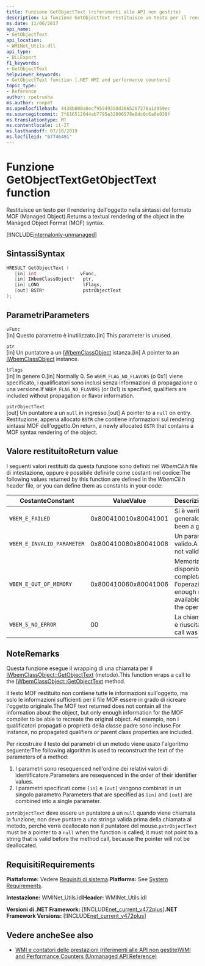 ```yaml
---
title: Funzione GetObjectText (riferimenti alle API non gestite)
description: La funzione GetObjectText restituisce un testo per il rendering di un oggetto in sintassi MOF.
ms.date: 11/06/2017
api_name:
- GetObjectText
api_location:
- WMINet_Utils.dll
api_type:
- DLLExport
f1_keywords:
- GetObjectText
helpviewer_keywords:
- GetObjectText function [.NET WMI and performance counters]
topic_type:
- Reference
author: rpetrusha
ms.author: ronpet
ms.openlocfilehash: 4438b000a8ecf95949350d3665267276a1d959ec
ms.sourcegitcommit: 7f616512044ab7795e32806578e8dc0c6a0e038f
ms.translationtype: MT
ms.contentlocale: it-IT
ms.lasthandoff: 07/10/2019
ms.locfileid: "67746491"
---
```

# <a name="getobjecttext-function"></a><span data-ttu-id="22a18-103">Funzione GetObjectText</span><span class="sxs-lookup"><span data-stu-id="22a18-103">GetObjectText function</span></span>
<span data-ttu-id="22a18-104">Restituisce un testo per il rendering dell'oggetto nella sintassi del formato MOF (Managed Object).</span><span class="sxs-lookup"><span data-stu-id="22a18-104">Returns a textual rendering of the object in the Managed Object Format (MOF) syntax.</span></span>

[!INCLUDE[internalonly-unmanaged](../../../../includes/internalonly-unmanaged.md)]
    
## <a name="syntax"></a><span data-ttu-id="22a18-105">Sintassi</span><span class="sxs-lookup"><span data-stu-id="22a18-105">Syntax</span></span>  
  
```cpp  
HRESULT GetObjectText (
   [in] int                vFunc, 
   [in] IWbemClassObject*   ptr, 
   [in] LONG                lFlags,
   [out] BSTR*              pstrObjectText
); 
```  

## <a name="parameters"></a><span data-ttu-id="22a18-106">Parametri</span><span class="sxs-lookup"><span data-stu-id="22a18-106">Parameters</span></span>

`vFunc`  
<span data-ttu-id="22a18-107">[in] Questo parametro è inutilizzato.</span><span class="sxs-lookup"><span data-stu-id="22a18-107">[in] This parameter is unused.</span></span>

`ptr`  
<span data-ttu-id="22a18-108">[in] Un puntatore a un [IWbemClassObject](/windows/desktop/api/wbemcli/nn-wbemcli-iwbemclassobject) istanza.</span><span class="sxs-lookup"><span data-stu-id="22a18-108">[in] A pointer to an [IWbemClassObject](/windows/desktop/api/wbemcli/nn-wbemcli-iwbemclassobject) instance.</span></span>

`lFlags`  
<span data-ttu-id="22a18-109">[in] In genere 0.</span><span class="sxs-lookup"><span data-stu-id="22a18-109">[in] Normally 0.</span></span> <span data-ttu-id="22a18-110">Se `WBEM_FLAG_NO_FLAVORS` (o 0x1) viene specificato, i qualificatori sono inclusi senza informazioni di propagazione o una versione.</span><span class="sxs-lookup"><span data-stu-id="22a18-110">If `WBEM_FLAG_NO_FLAVORS` (or 0x1) is specified, qualifiers are included without propagation or flavor information.</span></span>

`pstrObjectText`   
<span data-ttu-id="22a18-111">[out] Un puntatore a un `null` in ingresso.</span><span class="sxs-lookup"><span data-stu-id="22a18-111">[out] A pointer to a `null` on entry.</span></span> <span data-ttu-id="22a18-112">Restituzione, appena allocato `BSTR` che contiene informazioni sul rendering sintassi MOF dell'oggetto.</span><span class="sxs-lookup"><span data-stu-id="22a18-112">On return, a newly allocated `BSTR` that contains a MOF syntax rendering of the object.</span></span>  

## <a name="return-value"></a><span data-ttu-id="22a18-113">Valore restituito</span><span class="sxs-lookup"><span data-stu-id="22a18-113">Return value</span></span>

<span data-ttu-id="22a18-114">I seguenti valori restituiti da questa funzione sono definiti nel *WbemCli.h* file di intestazione, oppure è possibile definirle come costanti nel codice:</span><span class="sxs-lookup"><span data-stu-id="22a18-114">The following values returned by this function are defined in the *WbemCli.h* header file, or you can define them as constants in your code:</span></span>

|<span data-ttu-id="22a18-115">Costante</span><span class="sxs-lookup"><span data-stu-id="22a18-115">Constant</span></span>  |<span data-ttu-id="22a18-116">Value</span><span class="sxs-lookup"><span data-stu-id="22a18-116">Value</span></span>  |<span data-ttu-id="22a18-117">Descrizione</span><span class="sxs-lookup"><span data-stu-id="22a18-117">Description</span></span>  |
|---------|---------|---------|
|`WBEM_E_FAILED` | <span data-ttu-id="22a18-118">0x80041001</span><span class="sxs-lookup"><span data-stu-id="22a18-118">0x80041001</span></span> | <span data-ttu-id="22a18-119">Si è verificato un errore generale.</span><span class="sxs-lookup"><span data-stu-id="22a18-119">There has been a general failure.</span></span> |
|`WBEM_E_INVALID_PARAMETER` | <span data-ttu-id="22a18-120">0x80041008</span><span class="sxs-lookup"><span data-stu-id="22a18-120">0x80041008</span></span> | <span data-ttu-id="22a18-121">Un parametro non è valido.</span><span class="sxs-lookup"><span data-stu-id="22a18-121">A parameter is not valid.</span></span> |
|`WBEM_E_OUT_OF_MEMORY` | <span data-ttu-id="22a18-122">0x80041006</span><span class="sxs-lookup"><span data-stu-id="22a18-122">0x80041006</span></span> | <span data-ttu-id="22a18-123">Memoria insufficiente è disponibile per completare l'operazione.</span><span class="sxs-lookup"><span data-stu-id="22a18-123">Not enough memory is available to complete the operation.</span></span> |
|`WBEM_S_NO_ERROR` | <span data-ttu-id="22a18-124">0</span><span class="sxs-lookup"><span data-stu-id="22a18-124">0</span></span> | <span data-ttu-id="22a18-125">La chiamata di funzione è riuscita.</span><span class="sxs-lookup"><span data-stu-id="22a18-125">The function call was successful.</span></span>  |
  
## <a name="remarks"></a><span data-ttu-id="22a18-126">Note</span><span class="sxs-lookup"><span data-stu-id="22a18-126">Remarks</span></span>

<span data-ttu-id="22a18-127">Questa funzione esegue il wrapping di una chiamata per il [IWbemClassObject::GetObjectText](/windows/desktop/api/wbemcli/nf-wbemcli-iwbemclassobject-getobjecttext) (metodo).</span><span class="sxs-lookup"><span data-stu-id="22a18-127">This function wraps a call to the [IWbemClassObject::GetObjectText](/windows/desktop/api/wbemcli/nf-wbemcli-iwbemclassobject-getobjecttext) method.</span></span>

<span data-ttu-id="22a18-128">Il testo MOF restituito non contiene tutte le informazioni sull'oggetto, ma solo le informazioni sufficienti per il file MOF essere in grado di ricreare l'oggetto originale.</span><span class="sxs-lookup"><span data-stu-id="22a18-128">The MOF text returned does not contain all the information about the object, but only enough information for the MOF compiler to be able to recreate the original object.</span></span> <span data-ttu-id="22a18-129">Ad esempio, non i qualificatori propagati o proprietà della classe padre sono incluse.</span><span class="sxs-lookup"><span data-stu-id="22a18-129">For instance, no propagated qualifiers or parent class properties are included.</span></span>

<span data-ttu-id="22a18-130">Per ricostruire il testo dei parametri di un metodo viene usato l'algoritmo seguente:</span><span class="sxs-lookup"><span data-stu-id="22a18-130">The following algorithm is used to reconstruct the text of the parameters of a method:</span></span>

1. <span data-ttu-id="22a18-131">I parametri sono resequenced nell'ordine dei relativi valori di identificatore.</span><span class="sxs-lookup"><span data-stu-id="22a18-131">Parameters are resequenced in the order of their identifier values.</span></span>
1. <span data-ttu-id="22a18-132">I parametri specificati come `[in]` e `[out]` vengono combinati in un singolo parametro.</span><span class="sxs-lookup"><span data-stu-id="22a18-132">Parameters that are specified as `[in]` and `[out]` are combined into a single parameter.</span></span>
 
<span data-ttu-id="22a18-133">`pstrObjectText` deve essere un puntatore a un `null` quando viene chiamata la funzione; non deve puntare a una stringa valida prima della chiamata al metodo, perché verrà deallocato non il puntatore del mouse.</span><span class="sxs-lookup"><span data-stu-id="22a18-133">`pstrObjectText` must be a pointer to a `null` when the function is called; it must not point to a string that is valid before the method call, because the pointer will not be deallocated.</span></span>

## <a name="requirements"></a><span data-ttu-id="22a18-134">Requisiti</span><span class="sxs-lookup"><span data-stu-id="22a18-134">Requirements</span></span>  
<span data-ttu-id="22a18-135">**Piattaforme:** Vedere [Requisiti di sistema](../../../../docs/framework/get-started/system-requirements.md).</span><span class="sxs-lookup"><span data-stu-id="22a18-135">**Platforms:** See [System Requirements](../../../../docs/framework/get-started/system-requirements.md).</span></span>  
  
 <span data-ttu-id="22a18-136">**Intestazione:** WMINet_Utils.idl</span><span class="sxs-lookup"><span data-stu-id="22a18-136">**Header:** WMINet_Utils.idl</span></span>  
  
 <span data-ttu-id="22a18-137">**Versioni di .NET Framework:** [!INCLUDE[net_current_v472plus](../../../../includes/net-current-v472plus.md)]</span><span class="sxs-lookup"><span data-stu-id="22a18-137">**.NET Framework Versions:** [!INCLUDE[net_current_v472plus](../../../../includes/net-current-v472plus.md)]</span></span>  
  
## <a name="see-also"></a><span data-ttu-id="22a18-138">Vedere anche</span><span class="sxs-lookup"><span data-stu-id="22a18-138">See also</span></span>

- [<span data-ttu-id="22a18-139">WMI e contatori delle prestazioni (riferimenti alle API non gestite)</span><span class="sxs-lookup"><span data-stu-id="22a18-139">WMI and Performance Counters (Unmanaged API Reference)</span></span>](index.md)
